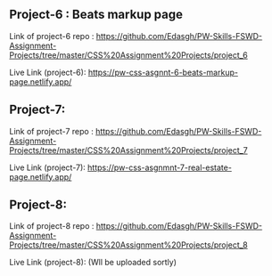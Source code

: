## Project-6 : Beats markup page

Link of project-6 repo : https://github.com/Edasgh/PW-Skills-FSWD-Assignment-Projects/tree/master/CSS%20Assignment%20Projects/project_6

Live Link (project-6): https://pw-css-asgnnt-6-beats-markup-page.netlify.app/

## Project-7:

Link of project-7 repo : https://github.com/Edasgh/PW-Skills-FSWD-Assignment-Projects/tree/master/CSS%20Assignment%20Projects/project_7

Live Link (project-7): https://pw-css-asgnmnt-7-real-estate-page.netlify.app/

## Project-8:

Link of project-8 repo : https://github.com/Edasgh/PW-Skills-FSWD-Assignment-Projects/tree/master/CSS%20Assignment%20Projects/project_8

Live Link (project-8): (Wll be uploaded sortly)
